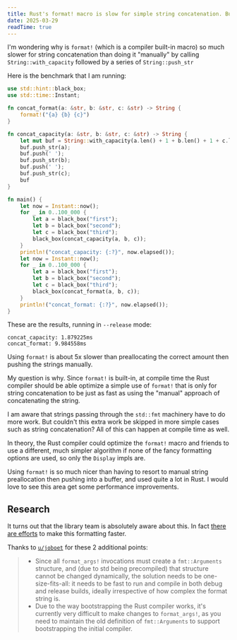 ```yaml
---
title: Rust's format! macro is slow for simple string concatenation. But why?
date: 2025-03-29
readTime: true
---
```


I'm wondering why is `format!` (which is a compiler built-in macro) so much slower for string concatenation than doing it "manually" by calling `String::with_capacity` followed by a series of `String::push_str`

Here is the benchmark that I am running:

```rs
use std::hint::black_box;
use std::time::Instant;

fn concat_format(a: &str, b: &str, c: &str) -> String {
    format!("{a} {b} {c}")
}

fn concat_capacity(a: &str, b: &str, c: &str) -> String {
    let mut buf = String::with_capacity(a.len() + 1 + b.len() + 1 + c.len());
    buf.push_str(a);
    buf.push(' ');
    buf.push_str(b);
    buf.push(' ');
    buf.push_str(c);
    buf
}

fn main() {
    let now = Instant::now();
    for _ in 0..100_000 {
        let a = black_box("first");
        let b = black_box("second");
        let c = black_box("third");
        black_box(concat_capacity(a, b, c));
    }
    println!("concat_capacity: {:?}", now.elapsed());
    let now = Instant::now();
    for _ in 0..100_000 {
        let a = black_box("first");
        let b = black_box("second");
        let c = black_box("third");
        black_box(concat_format(a, b, c));
    }
    println!("concat_format: {:?}", now.elapsed());
}
```

These are the results, running in `--release` mode:

```
concat_capacity: 1.879225ms
concat_format: 9.984558ms
```

Using `format!` is about 5x slower than preallocating the correct amount then pushing the strings manually.

My question is why. Since `format!` is built-in, at compile time the Rust compiler should be able optimize a simple use of `format!` that is only for string concatenation to be just as fast as using the "manual" approach of concatenating the string.

I am aware that strings passing through the `std::fmt` machinery have to do more work. But couldn't this extra work be skipped in more simple cases such as string concatenation? All of this can happen at compile time as well.

In theory, the Rust compiler could optimize the `format!` macro and friends to use a different, much simpler algorithm if none of the fancy formatting options are used, so only the `Display` impls are.

Using `format!` is so much nicer than having to resort to manual string preallocation then pushing into a buffer, and used quite a lot in Rust. I would love to see this area get some performance improvements.

## Research

It turns out that the library team is absolutely aware about this. In fact [there are efforts](https://github.com/rust-lang/rust/issues/99012) to make this formatting faster.

Thanks to [`u/joboet`](https://www.reddit.com/user/joboet/) for these 2 additional points:

> - Since all `format_args!` invocations must create a `fmt::Arguments` structure, and (due to std being precompiled) that structure cannot be changed dynamically, the solution needs to be one-size-fits-all: it needs to be fast to run and compile in both debug and release builds, ideally irrespective of how complex the format string is.
> - Due to the way bootstrapping the Rust compiler works, it's currently very difficult to make changes to `format_args!`, as you need to maintain the old definition of `fmt::Arguments` to support bootstrapping the initial compiler.
